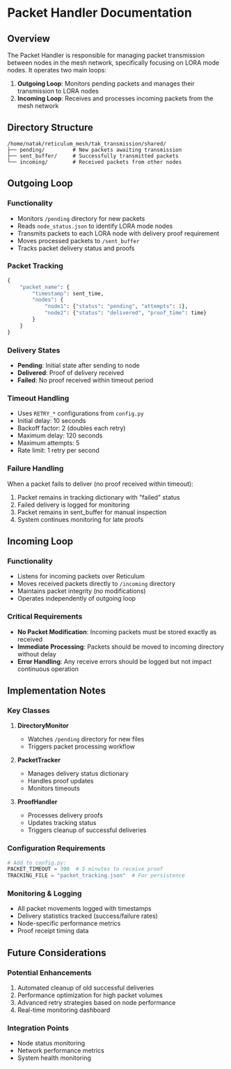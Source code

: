 # Packet Handler Documentation

## Overview
The Packet Handler is responsible for managing packet transmission between nodes in the mesh network, specifically focusing on LORA mode nodes. It operates two main loops:

1. **Outgoing Loop**: Monitors pending packets and manages their transmission to LORA nodes
2. **Incoming Loop**: Receives and processes incoming packets from the mesh network

## Directory Structure
```
/home/natak/reticulum_mesh/tak_transmission/shared/
├── pending/         # New packets awaiting transmission
├── sent_buffer/     # Successfully transmitted packets
└── incoming/        # Received packets from other nodes
```

## Outgoing Loop

### Functionality
- Monitors `/pending` directory for new packets
- Reads `node_status.json` to identify LORA mode nodes
- Transmits packets to each LORA node with delivery proof requirement
- Moves processed packets to `/sent_buffer`
- Tracks packet delivery status and proofs

### Packet Tracking
```python
{
    "packet_name": {
        "timestamp": sent_time,
        "nodes": {
            "node1": {"status": "pending", "attempts": 1},
            "node2": {"status": "delivered", "proof_time": time}
        }
    }
}
```

### Delivery States
- **Pending**: Initial state after sending to node
- **Delivered**: Proof of delivery received
- **Failed**: No proof received within timeout period

### Timeout Handling
- Uses `RETRY_*` configurations from `config.py`
- Initial delay: 10 seconds
- Backoff factor: 2 (doubles each retry)
- Maximum delay: 120 seconds
- Maximum attempts: 5
- Rate limit: 1 retry per second

### Failure Handling
When a packet fails to deliver (no proof received within timeout):
1. Packet remains in tracking dictionary with "failed" status
2. Failed delivery is logged for monitoring
3. Packet remains in sent_buffer for manual inspection
4. System continues monitoring for late proofs

## Incoming Loop

### Functionality
- Listens for incoming packets over Reticulum
- Moves received packets directly to `/incoming` directory
- Maintains packet integrity (no modifications)
- Operates independently of outgoing loop

### Critical Requirements
- **No Packet Modification**: Incoming packets must be stored exactly as received
- **Immediate Processing**: Packets should be moved to incoming directory without delay
- **Error Handling**: Any receive errors should be logged but not impact continuous operation

## Implementation Notes

### Key Classes
1. **DirectoryMonitor**
   - Watches `/pending` directory for new files
   - Triggers packet processing workflow

2. **PacketTracker**
   - Manages delivery status dictionary
   - Handles proof updates
   - Monitors timeouts

3. **ProofHandler**
   - Processes delivery proofs
   - Updates tracking status
   - Triggers cleanup of successful deliveries

### Configuration Requirements
```python
# Add to config.py:
PACKET_TIMEOUT = 300  # 5 minutes to receive proof
TRACKING_FILE = "packet_tracking.json"  # For persistence
```

### Monitoring & Logging
- All packet movements logged with timestamps
- Delivery statistics tracked (success/failure rates)
- Node-specific performance metrics
- Proof receipt timing data

## Future Considerations

### Potential Enhancements
1. Automated cleanup of old successful deliveries
2. Performance optimization for high packet volumes
3. Advanced retry strategies based on node performance
4. Real-time monitoring dashboard

### Integration Points
- Node status monitoring
- Network performance metrics
- System health monitoring
